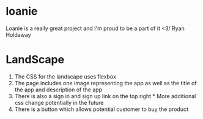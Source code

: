 # loanie
Loanie is a really great project and I'm proud to be a part of it <3/ Ryan Holdaway

# LandScape
  1. The CSS for the landscape uses flexbox
  2. The page includes one image representing the app as well as the title of the app and description of the app
  3. There is also a sign in and sign up link on the top right
    * More additional css change potentially in the future
  4. There is a button which allows potential customer to buy the product
